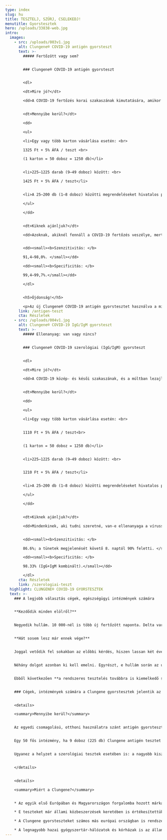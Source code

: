 ```yaml
---
type: index
slug: hu
title: TESZTELJ, SZŰRJ, CSELEKEDJ!
menutitle: Gyorstesztek
hero: /uploads/33838-web.jpg
intro:
  images:
    - src: /uploads/003v1.jpg
      alt: Clungene® COVID-19 antigén gyorsteszt
      text: >-
        ##### Fertőzött vagy sem?


        ### Clungene® COVID-19 antigén gyorsteszt


        <dl>

        <dt>Mire jó?</dt>

        <dd>A COVID-19 fertőzés korai szakaszának kimutatására, amikor a fertőzött maga is a legnagyobb eséllyel fertőzőképes</dd>


        <dt>Mennyibe kerül?</dt>

        <dd>

        <ul>

        <li>Egy vagy több karton vásárlása esetén: <br>

        1325 Ft + 5% ÁFA / teszt <br>

        (1 karton = 50 doboz = 1250 db)</li>


        <li>225–1225 darab (9–49 doboz) között: <br>

        1425 Ft + 5% ÁFA / teszt</li>


        <li>A 25–200 db (1–8 doboz) közötti megrendeléseket hivatalos partnerünk, a <a href="https://medexim.hu/product-category/covid19-gyors-teszt/" rel="external noopener" target="_blank">medexim.hu</a> szolgálja ki.</li>

        </ul>

        </dd>


        <dt>Kiknek ajánljuk?</dt>

        <dd>Azoknak, akiknél fennáll a COVID-19 fertőzés veszélye, mert igazolt fertőzöttel találkoztak, illetve mert tüneteket tapasztalnak. Antigén gyorsteszttel nagyobb közösségek idő- és költséghatékony rendszeres szűrése is megvalósítható. Emellett minden olyan esetben alkalmazható, ha az eredmény ismerete sürgős.</dd>


        <dd><small><b>Szenzitivitás: </b>

        91,4–98,0%. </small></dd>

        <dd><small><b>Specificitás: </b>

        99,4–99,7%.</small></dd>

        </dl>


        <h5>Újdonság!</h5>

        <p>Az új Clungene® COVID-19 antigén gyorstesztet használva a mintavételezés már orrnyálkahártyából is elvégezhető (nem csak orrgarat- vagy szájgarat-nyálkahártyából)!</p>
      link: /antigen-teszt
      cta: Részletek
    - src: /uploads/004v1.jpg
      alt: Clungene® COVID-19 IgG/IgM gyorsteszt
      text: >-
        ##### Ellenanyag: van vagy nincs?


        ### Clungene® COVID-19 szerológiai (IgG/IgM) gyorsteszt


        <dl>

        <dt>Mire jó?</dt>

        <dd>A COVID-19 közép- és késői szakaszának, és a múltban lezajlott fertőzés azonosítására. Kimutatja a védőoltás hatására termelődő IgG ellenanyagot is.</dd>


        <dt>Mennyibe kerül?</dt>

        <dd>

        <ul>

        <li>Egy vagy több karton vásárlása esetén: <br>


        1110 Ft + 5% ÁFA / teszt<br>


        (1 karton = 50 doboz = 1250 db)</li>


        <li>225–1225 darab (9–49 doboz) között: <br>


        1210 Ft + 5% ÁFA / teszt</li>


        <li>A 25–200 db (1–8 doboz) közötti megrendeléseket hivatalos partnerünk, a <a href="https://medexim.hu/product-category/covid19-gyors-teszt/" rel="external noopener" target="_blank">medexim.hu</a> szolgálja ki.</li>

        </ul>

        </dd>


        <dt>Kiknek ajánljuk?</dt>

        <dd>Mindenkinek, aki tudni szeretné, van-e ellenanyaga a vírussal szemben, függetlenül attól, hogy az fertőzés, vagy vakcina hatására képződött. Az ellenanyag megléte utal a szervezet védettségére.  Szerológiai gyorsteszttel nagyobb közösségek idő- és költséghatékony rendszeres szűrése is megvalósítható.</dd>


        <dd><small><b>Szenzitivitás: </b>

        86.6%; a tünetek megjelenését követő 8. naptól 90% feletti. </small></dd>

        <dd><small><b>Specificitás: </b>

        98.33% (IgG+IgM kombinált).</small></dd>

        </dl>
      cta: Részletek
      link: /szerologiai-teszt
  highlight: CLUNGENE® COVID-19 GYORSTESZTEK
  text: >-
    ### A legjobb választás cégek, egészségügyi intézmények számára


    **Kezdődik minden elölről?**


    Negyedik hullám. 10 000-nél is több új fertőzött naponta. Delta variáns. Omikron variáns. Túl alacsony átoltottság. Múlik a vakcinák hatása. Európa ismét zár.


    **Hát sosem lesz már ennek vége?**


    Joggal vetődik fel sokakban az előbbi kérdés, hiszen lassan két éve nyomja rá a bélyegét a világjárvány az életünkre. 


    Néhány dolgot azonban ki kell emelni. Egyrészt, e hullám során az új fertőzöttek száma valóban kiugróan magas, ám **kórházi kezelésre lényegesen kevesebben szorulnak** – ami **pontosan a védőoltásnak köszönhető**. Másrészt viszont, még ha rövidebb ideig és kisebb eséllyel is, de az oltottak is fertőzőképesek lehetnek – még akkor is, ha ők maguk tünetmentesek, vagy csupán enyhe tüneteket tapasztalnak.


    Ebből következően **a rendszeres tesztelés továbbra is kiemelkedő szerepet játszik a COVID-19 elleni védekezésben**. Minél több embert tesztelünk le, annál több fertőzöttet azonosítunk – s annál nagyobb eséllyel tudjuk megakadályozni a járványgócok kialakulását.


    ### Cégek, intézmények számára a Clungene gyorstesztek jelentik az olcsó és hatékony megoldást a módszeres és rendszeres teszteléshez!


    <details>

    <summary>Mennyibe kerül?</summary>


    Az egyedi csomagolású, otthoni használatra szánt antigén gyorstesztek ára jellemzően 6000–8000 Ft-között mozog. Partnerünk, a medexim.hu 25 db antigén tesztet kínál bruttó 39 900 Ft-ért. Ez elegendő arra, hogy egy 5 fős cég 5 héten át heti egyszer le tudja teszteltetni a dolgozóit. Ugyanez az előbbi teszteket használva 150–200 ezer Ft-ba kerülne.


    Egy 50 fős intézmény, ha 9 doboz (225 db) Clungene antigén tesztet vásárol, annak darabja csupán 1496 Ft-ba kerül. Ezzel 1 hónapon át az összes dolgozó heti tesztelése megvalósítható. Miért fizetne bármely cég 4–5-ször annyit ugyanezért?


    Ugyanez a helyzet a szerológiai tesztek esetében is: a nagyobb kiszerelés sokkal gazdaságosabb választás a rendszeres teszteléshez.


    </details>


    <details>

    <summary>Miért a Clungene?</summary>


    * Az egyik első Európában és Magyarországon forgalomba hozott márkáról van szó – a Clungene tesztek beváltották a hozzájuk fűzött reményeket.

    * E teszteket már állami közbeszerzések keretében is értékesítettük.

    * A Clungene gyorsteszteket számos más európai országban is rendszeresen használják.

    * A legnagyobb hazai gyógyszertár-hálózatok és kórházak is az állandó vevőink közt vannak.
---
```

